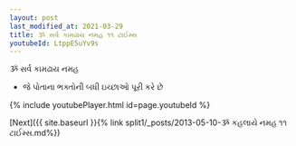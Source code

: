 ```yaml
---
layout: post
last_modified_at: 2021-03-29
title: ૐ સર્વ કામઢાય નમહ ૧૧ ટાઈમ્સ
youtubeId: LtppE5uYv9s
---
```

 
 
 ૐ સર્વ કામઢાય નમહ  
 
 -  જે પોતાના ભક્તોની બધી ઇચ્છાઓ પૂરી કરે છે 
 
  
 
  
 
 
 
 
 
 


{% include youtubePlayer.html id=page.youtubeId %}
 
[Next]({{ site.baseurl }}{% link  split1/_posts/2013-05-10-ૐ કહલાયે નમહ ૧૧ ટાઈમ્સ.md%})
 
